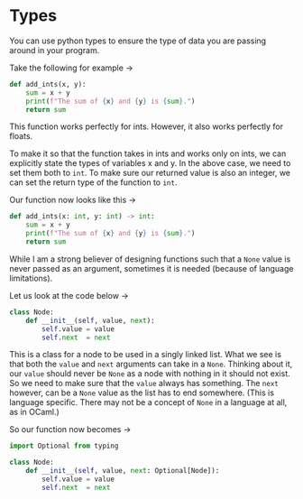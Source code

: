 # Types

You can use python types to ensure the type of data you are passing
 around in your program.

Take the following for example ->

```python
def add_ints(x, y):
    sum = x + y
    print(f"The sum of {x} and {y} is {sum}.")
    return sum
```

This function works perfectly for ints. However, it also works perfectly for
 floats.

To make it so that the function takes in ints and works only on ints, we can
 explicitly state the types of variables x and y. In the above case, we need to
 set them both to ```int```. To make sure our returned value is also an
 integer, we can set the return type of the function to ```int```.

Our function now looks like this ->

```python
def add_ints(x: int, y: int) -> int:
    sum = x + y
    print(f"The sum of {x} and {y} is {sum}.")
    return sum
```

While I am a strong believer of designing functions such that a ```None```
 value is never passed as an argument, sometimes it is needed (because of
 language limitations).

Let us look at the code below ->

```python
class Node:
    def __init__(self, value, next):
        self.value = value
        self.next  = next
```

This is a class for a node to be used in a singly linked list. What we see is
 that both the ```value``` and ```next``` arguments can take in a ```None```.
 Thinking about it, our ```value``` should never be ```None``` as a node with
 nothing in it should not exist. So we need to make sure that the ```value```
 always has something. The ```next``` however, can be a ```None``` value as the
 list has to end somewhere. (This is language specific. There may not be a
 concept of ```None``` in a language at all, as in OCaml.)

So our function now becomes ->

```python
import Optional from typing

class Node:
    def __init__(self, value, next: Optional[Node]):
        self.value = value
        self.next  = next
```

